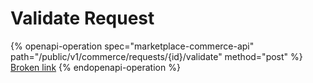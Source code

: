 # Validate Request

{% openapi-operation spec="marketplace-commerce-api" path="/public/v1/commerce/requests/{id}/validate" method="post" %}
[Broken link](broken-reference)
{% endopenapi-operation %}

